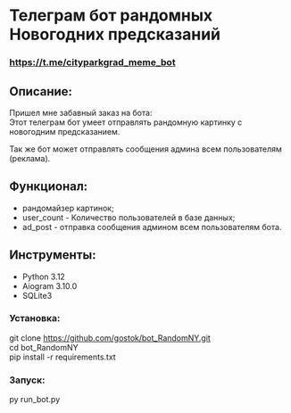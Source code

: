 # Телеграм бот рандомных Новогодних предсказаний

### https://t.me/cityparkgrad_meme_bot

## Описание:

Пришел мне забавный заказ на бота: <br>
Этот телеграм бот умеет отправлять рандомную картинку с новогодним предсказанием.<br>

Так же бот может отправлять сообщения админа всем пользователям (реклама).

## Функционал:

- рандомайзер картинок;
- user_count - Количество пользователей в базе данных;
- ad_post - отправка сообщения админом всем пользователям бота.



## Инструменты:

- Python 3.12
- Aiogram 3.10.0
- SQLite3



### Установка:

git clone https://github.com/gostok/bot_RandomNY.git <br>
cd bot_RandomNY <br>
pip install -r requirements.txt

### Запуск:

py run_bot.py
